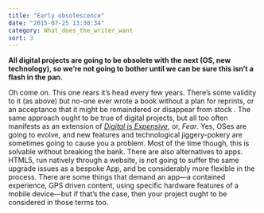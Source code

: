 ```yaml
---
title: "Early obsolescence"
date: "2015-07-25 13:30:34"
category: What_does_the_writer_want
sort: 3
---
```


**All digital projects are going to be obsolete with the next (OS, new
technology), so we’re not going to bother until we can be sure this
isn’t a flash in the pan.**

Oh come on. This one rears it’s head every few years. There’s some
validity to it (as above) but no-one ever wrote a book without a plan
for reprints, or an acceptance that it might be remaindered or disappear
from stock . The same approach ought to be true of digital projects, but
all too often manifests as an extension of *[Digital is Expensive](/What_does_the_writer_want/Expensive.html)*, or,
*Fear*. Yes, OSes are going to evolve, and new features and
technological jiggery-pokery are sometimes going to cause you a problem.
Most of the time though, this is solvable without breaking the bank.
There are also alternatives to apps. HTML5, run natively through a
website, is not going to suffer the same upgrade issues as a bespoke
App, and be considerably more flexible in the process. There are some
things that demand an app—a contained experience, GPS driven content,
using specific hardware features of a mobile device—but if that’s the
case, then your project ought to be considered in those terms too.
